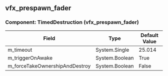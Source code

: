 ## vfx_prespawn_fader

### Component: TimedDestruction (vfx_prespawn_fader)

|Field|Type|Default Value|
|---|---|---|
|m_timeout|System.Single|25.014|
|m_triggerOnAwake|System.Boolean|True|
|m_forceTakeOwnershipAndDestroy|System.Boolean|False|

